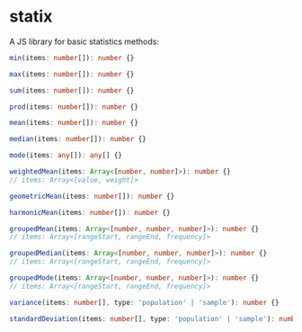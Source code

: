 # statix

A JS library for basic statistics methods:


```ts
min(items: number[]): number {}
```

```ts
max(items: number[]): number {}
```

```ts
sum(items: number[]): number {}
```

```ts
prod(items: number[]): number {}
```

```ts
mean(items: number[]): number {}
```

```ts
median(items: number[]): number {}
```

```ts
mode(items: any[]): any[] {}
```

```ts
weightedMean(items: Array<[number, number]>): number {} 
// items: Array<[value, weight]>
```

```ts
geometricMean(items: number[]): number {}
```

```ts
harmonicMean(items: number[]): number {}
```

```ts
groupedMean(items: Array<[number, number, number]>): number {} 
// items: Array<[rangeStart, rangeEnd, frequency]>
```

```ts
groupedMedian(items: Array<[number, number, number]>): number {}
// items: Array<[rangeStart, rangeEnd, frequency]>
```

```ts
groupedMode(items: Array<[number, number, number]>): number {} 
// items: Array<[rangeStart, rangeEnd, frequency]>
```

```ts
variance(items: number[], type: 'population' | 'sample'): number {}
```

```ts
standardDeviation(items: number[], type: 'population' | 'sample'): number {}
```